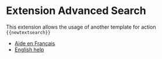 # Extension Advanced Search

This extension allows the usage of another template for action `{{newtextsearch}}` 

 - [Aide en Français](./fr/README.md)
 - [English help](./en/README.md)

